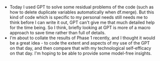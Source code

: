 - Today I used GPT to solve some residual problems of the code (such as how to delete duplicate variables automatically when df.merge). But this kind of code which is specific to my personal needs still needs me to think before I can write it out, GPT can't give me that much detailed help for the time being. So I think, briefly looking at GPT is more of a macro approach to save time rather than full of details.
- I'm about to collate the results of Phase 1 recently, and I thought it would be a great idea - to code the extent and aspects of my use of the GPT on that day, and then compare that with my technological self-efficacy on that day. I'm hoping to be able to provide some model-free insights.